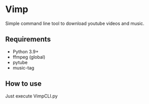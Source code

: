 # Vimp

Simple command line tool to download youtube videos and music.</p>

## Requirements

- Python 3.9+
- ffmpeg (global)
- pytube
- music-tag

## How to use

Just execute VimpCLI.py
